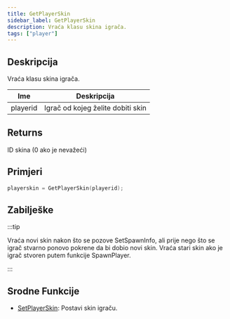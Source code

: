 ```yaml
---
title: GetPlayerSkin
sidebar_label: GetPlayerSkin
description: Vraća klasu skina igrača.
tags: ["player"]
---
```


## Deskripcija

Vraća klasu skina igrača.

| Ime      | Deskripcija                       |
| -------- | --------------------------------- |
| playerid | Igrač od kojeg želite dobiti skin |

## Returns

ID skina (0 ako je nevažeći)

## Primjeri

```c
playerskin = GetPlayerSkin(playerid);
```

## Zabilješke

:::tip

Vraća novi skin nakon što se pozove SetSpawnInfo, ali prije nego što se igrač stvarno ponovo pokrene da bi dobio novi skin. Vraća stari skin ako je igrač stvoren putem funkcije SpawnPlayer.

:::

## Srodne Funkcije

- [SetPlayerSkin](SetPlayerSkin): Postavi skin igraču.
